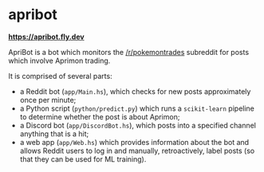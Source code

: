 # apribot

**https://apribot.fly.dev**

ApriBot is a bot which monitors the [/r/pokemontrades](https://reddit.com/r/pokemontrades) subreddit for posts which involve Aprimon trading.

It is comprised of several parts:

 - a Reddit bot (`app/Main.hs`), which checks for new posts approximately once per minute;
 - a Python script (`python/predict.py`) which runs a `scikit-learn` pipeline to determine whether the post is about Aprimon;
 - a Discord bot (`app/DiscordBot.hs`), which posts into a specified channel anything that is a hit;
 - a web app (`app/Web.hs`) which provides information about the bot and allows Reddit users to log in and manually, retroactively, label posts (so that they can be used for ML training).

